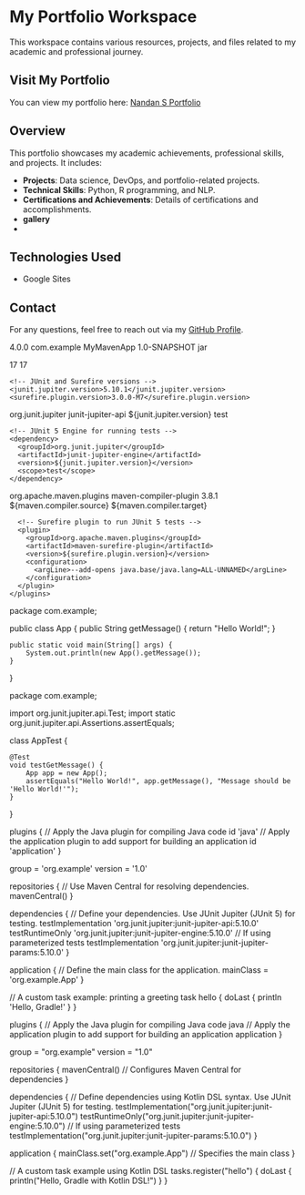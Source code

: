 # My Portfolio Workspace

This workspace contains various resources, projects, and files related to my academic and professional journey.

## Visit My Portfolio

You can view my portfolio here: [Nandan S Portfolio](https://sites.google.com/view/nandan-s-?usp=sharing)

## Overview

This portfolio showcases my academic achievements, professional skills, and projects. It includes:
- **Projects**: Data science, DevOps, and portfolio-related projects.
- **Technical Skills**: Python, R programming, and NLP.
- **Certifications and Achievements**: Details of certifications and accomplishments.
- **gallery**
- 


## Technologies Used
- Google Sites

## Contact
For any questions, feel free to reach out via my [GitHub Profile]([https://github.com/](https://github.com/Nandannn1817)).

<?xml version="1.0" encoding="UTF-8"?>
<project xmlns="http://maven.apache.org/POM/4.0.0"
         xmlns:xsi="http://www.w3.org/2001/XMLSchema-instance"
         xsi:schemaLocation="http://maven.apache.org/POM/4.0.0 http://maven.apache.org/xsd/maven-4.0.0.xsd">

  <modelVersion>4.0.0</modelVersion>
  <groupId>com.example</groupId>
  <artifactId>MyMavenApp</artifactId>
  <version>1.0-SNAPSHOT</version>
  <packaging>jar</packaging>

  <properties>
    <!-- Java version -->
    <maven.compiler.source>17</maven.compiler.source>
    <maven.compiler.target>17</maven.compiler.target>

    <!-- JUnit and Surefire versions -->
    <junit.jupiter.version>5.10.1</junit.jupiter.version>
    <surefire.plugin.version>3.0.0-M7</surefire.plugin.version>
  </properties>

  <dependencies>
    <!-- JUnit 5 API for writing tests -->
    <dependency>
      <groupId>org.junit.jupiter</groupId>
      <artifactId>junit-jupiter-api</artifactId>
      <version>${junit.jupiter.version}</version>
      <scope>test</scope>
    </dependency>

    <!-- JUnit 5 Engine for running tests -->
    <dependency>
      <groupId>org.junit.jupiter</groupId>
      <artifactId>junit-jupiter-engine</artifactId>
      <version>${junit.jupiter.version}</version>
      <scope>test</scope>
    </dependency>
  </dependencies>

  <build>
    <plugins>
      <!-- Compiler plugin for Java 17 -->
      <plugin>
        <groupId>org.apache.maven.plugins</groupId>
        <artifactId>maven-compiler-plugin</artifactId>
        <version>3.8.1</version>
        <configuration>
          <source>${maven.compiler.source}</source>
          <target>${maven.compiler.target}</target>
        </configuration>
      </plugin>

      <!-- Surefire plugin to run JUnit 5 tests -->
      <plugin>
        <groupId>org.apache.maven.plugins</groupId>
        <artifactId>maven-surefire-plugin</artifactId>
        <version>${surefire.plugin.version}</version>
        <configuration>
          <argLine>--add-opens java.base/java.lang=ALL-UNNAMED</argLine>
        </configuration>
      </plugin>
    </plugins>
  </build>

</project>


package com.example;

public class App {
    public String getMessage() {
        return "Hello World!";
    }

    public static void main(String[] args) {
        System.out.println(new App().getMessage());
    }
}



package com.example;

import org.junit.jupiter.api.Test;
import static org.junit.jupiter.api.Assertions.assertEquals;

class AppTest {

    @Test
    void testGetMessage() {
        App app = new App();
        assertEquals("Hello World!", app.getMessage(), "Message should be 'Hello World!'");
    }
}


plugins {
    // Apply the Java plugin for compiling Java code
    id 'java'
    // Apply the application plugin to add support for building an application
    id 'application'
}

group = 'org.example'
version = '1.0'

repositories {
    // Use Maven Central for resolving dependencies.
    mavenCentral()
}

dependencies {
    // Define your dependencies. Use JUnit Jupiter (JUnit 5) for testing.
    testImplementation 'org.junit.jupiter:junit-jupiter-api:5.10.0'
    testRuntimeOnly 'org.junit.jupiter:junit-jupiter-engine:5.10.0'
    // If using parameterized tests
    testImplementation 'org.junit.jupiter:junit-jupiter-params:5.10.0'
}

application {
    // Define the main class for the application.
    mainClass = 'org.example.App'
}

// A custom task example: printing a greeting
task hello {
    doLast {
        println 'Hello, Gradle!'
    }
}


plugins {
    // Apply the Java plugin for compiling Java code
    java
    // Apply the application plugin to add support for building an application
    application
}

group = "org.example"
version = "1.0"

repositories {
    mavenCentral() // Configures Maven Central for dependencies
}

dependencies {
    // Define dependencies using Kotlin DSL syntax. Use JUnit Jupiter (JUnit 5) for testing.
    testImplementation("org.junit.jupiter:junit-jupiter-api:5.10.0")
    testRuntimeOnly("org.junit.jupiter:junit-jupiter-engine:5.10.0")
    // If using parameterized tests
    testImplementation("org.junit.jupiter:junit-jupiter-params:5.10.0")
}

application {
    mainClass.set("org.example.App") // Specifies the main class
}

// A custom task example using Kotlin DSL
tasks.register("hello") {
    doLast {
        println("Hello, Gradle with Kotlin DSL!")
    }
}

